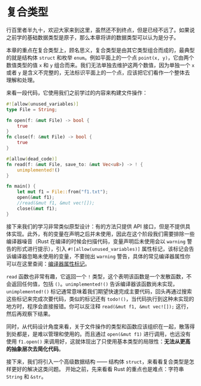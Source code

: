 # 复合类型

行百里者半九十，欢迎大家来到这里，虽然还不到终点，但是已经不远了。如果说之前学的基础数据类型是原子，那么本章将讲的数据类型可以认为是分子。

本章的重点在复合类型上，顾名思义，复合类型是由其它类型组合而成的，最典型的就是结构体 `struct` 和枚举 `enum`。例如平面上的一个点 `point(x, y)`，它由两个数值类型的值 `x` 和 `y` 组合而来。我们无法单独去维护这两个数值，因为单独一个 `x` 或者 `y` 是含义不完整的，无法标识平面上的一个点，应该把它们看作一个整体去理解和处理。

来看一段代码，它使用我们之前学过的内容来构建文件操作：

```rust
#![allow(unused_variables)]
type File = String;

fn open(f: &mut File) -> bool {
    true
}
fn close(f: &mut File) -> bool {
    true
}

#[allow(dead_code)]
fn read(f: &mut File, save_to: &mut Vec<u8>) -> ! {
    unimplemented!()
}

fn main() {
    let mut f1 = File::from("f1.txt");
    open(&mut f1);
    //read(&mut f1, &mut vec![]);
    close(&mut f1);
}
```

接下来我们的学习非常类似原型设计：有的方法只提供 API 接口，但是不提供具体实现。此外，有的变量在声明之后并未使用，因此在这个阶段我们需要排除一些编译器噪音（Rust 在编译的时候会扫描代码，变量声明后未使用会以 `warning` 警告的形式进行提示），引入 `#![allow(unused_variables)]` 属性标记，该标记会告诉编译器忽略未使用的变量，不要抛出 `warning` 警告，具体的常见编译器属性你可以在这里查阅：[编译器属性标记](https://course.rs/profiling/compiler/attributes.html)。

`read` 函数也非常有趣，它返回一个 `!` 类型，这个表明该函数是一个发散函数，不会返回任何值，包括 `()`。`unimplemented!()` 告诉编译器该函数尚未实现，`unimplemented!()` 标记通常意味着我们期望快速完成主要代码，回头再通过搜索这些标记来完成次要代码，类似的标记还有 `todo!()`，当代码执行到这种未实现的地方时，程序会直接报错。你可以反注释 `read(&mut f1, &mut vec![]);` 这行，然后再观察下结果。

同时，从代码设计角度来看，关于文件操作的类型和函数应该组织在一起，散落得到处都是，是难以管理和使用的。而且通过 `open(&mut f1)` 进行调用，也远没有使用 `f1.open()` 来调用好，这就体现出了只使用基本类型的局限性：**无法从更高的抽象层次去简化代码**。

接下来，我们将引入一个高级数据结构 —— 结构体 `struct`，来看看复合类型是怎样更好的解决这类问题。 开始之前，先来看看 Rust 的重点也是难点：字符串 `String` 和 `&str`。
